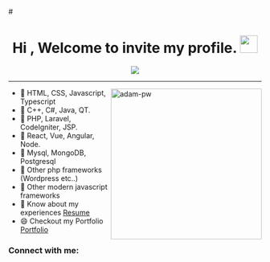 #<h1 align="center">Hi , Welcome to invite my profile. <img src="https://media.giphy.com/media/hvRJCLFzcasrR4ia7z/giphy.gif" width="35"></h1>
<p align="center">
  <a href="https://github.com/jaypavasiya"><img src="https://readme-typing-svg.herokuapp.com?lines=I+am+a+Full+Stack+Web+Developer;HTML%20|CSS%20|%20JavaScript%20|%20React%20Enthusiast;Always%20learning%20new%20things&center=true&width=500&height=50"></a>
</p>
<hr/>
<p><img align="right" src="https://github.com/Adam-pw/Adam-pw/blob/main/animation_500_kxa883sd.gif" alt="adam-pw" height="300px" /></p>

- 🌱 HTML, CSS, Javascript, Typescript
- 🌱 C++, C#, Java, QT.
- 🌱 PHP, Laravel, CodeIgniter, JSP.
- 🌱 React, Vue, Angular, Node.
- 🌱 Mysql, MongoDB, Postgresql
- 🌱 Other php frameworks (Wordpress etc..)
- 🌱 Other modern javascript frameworks
- 📄 Know about my experiences [Resume](https://cr8vedeveloper.github.io)
- 😄 Checkout my Portfolio [Portfolio](https://cr8vedeveloper.github.io/)

<h3>Connect with me:</h3>



